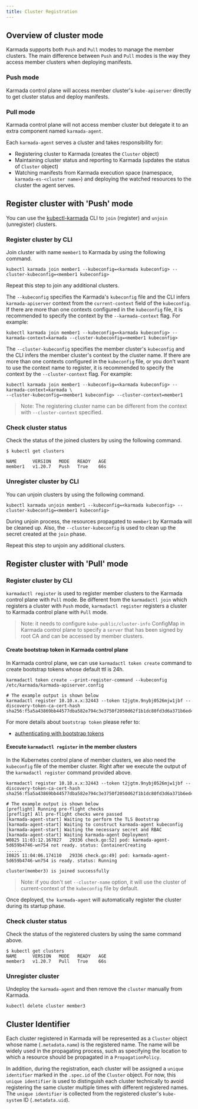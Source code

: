 ```yaml
---
title: Cluster Registration
---
```


## Overview of cluster mode

Karmada supports both `Push` and `Pull` modes to manage the member clusters.
The main difference between `Push` and `Pull` modes is the way they access member clusters when deploying manifests.

### Push mode
Karmada control plane will access member cluster's `kube-apiserver` directly to get cluster status and deploy manifests.

### Pull mode
Karmada control plane will not access member cluster but delegate it to an extra component named `karmada-agent`.

Each `karmada-agent` serves a cluster and takes responsibility for:
- Registering cluster to Karmada (creates the `Cluster` object)
- Maintaining cluster status and reporting to Karmada (updates the status of `Cluster` object)
- Watching manifests from Karmada execution space (namespace, `karmada-es-<cluster name>`) and deploying the watched resources to the cluster the agent serves.

## Register cluster with 'Push' mode

You can use the [kubectl-karmada](../../installation/install-cli-tools.md) CLI to `join` (register) and `unjoin` (unregister) clusters.

### Register cluster by CLI

Join cluster with name `member1` to Karmada by using the following command.
```
kubectl karmada join member1 --kubeconfig=<karmada kubeconfig> --cluster-kubeconfig=<member1 kubeconfig>
```
Repeat this step to join any additional clusters.

The `--kubeconfig` specifies the Karmada's `kubeconfig` file and the CLI infers `karmada-apiserver` context
from the `current-context` field of the `kubeconfig`. If there are more than one contexts configured in
the `kubeconfig` file, it is recommended to specify the context by the `--karmada-context` flag. For example:
```
kubectl karmada join member1 --kubeconfig=<karmada kubeconfig> --karmada-context=karmada --cluster-kubeconfig=<member1 kubeconfig>
```

The `--cluster-kubeconfig` specifies the member cluster's `kubeconfig` and the CLI infers the member cluster's context
by the cluster name. If there are more than one contexts configured in the `kubeconfig` file, or you don't want to use
the context name to register, it is recommended to specify the context by the `--cluster-context` flag. For example:

```
kubectl karmada join member1 --kubeconfig=<karmada kubeconfig> --karmada-context=karmada \
--cluster-kubeconfig=<member1 kubeconfig> --cluster-context=member1
```
> Note: The registering cluster name can be different from the context with `--cluster-context` specified.

### Check cluster status

Check the status of the joined clusters by using the following command.
```
$ kubectl get clusters

NAME      VERSION   MODE   READY   AGE
member1   v1.20.7   Push   True    66s
```
### Unregister cluster by CLI

You can unjoin clusters by using the following command.
```
kubectl karmada unjoin member1 --kubeconfig=<karmada kubeconfig> --cluster-kubeconfig=<member1 kubeconfig>
```
During unjoin process, the resources propagated to `member1` by Karmada will be cleaned up.
Also, the `--cluster-kubeconfig` is used to clean up the secret created at the `join` phase.

Repeat this step to unjoin any additional clusters.

## Register cluster with 'Pull' mode

### Register cluster by CLI

`karmadactl register` is used to register member clusters to the Karmada control plane with `Pull` mode. 
Be different from the `karmadactl join` which registers a cluster with `Push` mode, `karmadactl register` registers a cluster to Karmada control plane with `Pull` mode.

> Note: it needs to configure `kube-public/cluster-info` ConfigMap in Karmada control plane to specify a `server` that has been signed by root CA and can be accessed by member clusters.

#### Create bootstrap token in Karmada control plane

In Karmada control plane, we can use `karmadactl token create` command to create bootstrap tokens whose default ttl is 24h.

```
karmadactl token create --print-register-command --kubeconfig /etc/karmada/karmada-apiserver.config
```

```
# The example output is shown below
karmadactl register 10.10.x.x:32443 --token t2jgtm.9nybj0526mjw1jbf --discovery-token-ca-cert-hash sha256:f5a5a43869bb44577dba582e794c3e3750f2050d62f1b1dc80fd3d6a371b6ed4
```

For more details about `bootstrap token` please refer to:
- [authenticating with bootstrap tokens](https://kubernetes.io/docs/reference/access-authn-authz/bootstrap-tokens/)

#### Execute `karmadactl register` in the member clusters

In the Kubernetes control plane of member clusters, we also need the `kubeconfig` file of the member cluster. Right after we execute the output of the `karmadactl register` command provided above.

```
karmadactl register 10.10.x.x:32443 --token t2jgtm.9nybj0526mjw1jbf --discovery-token-ca-cert-hash sha256:f5a5a43869bb44577dba582e794c3e3750f2050d62f1b1dc80fd3d6a371b6ed4
```

```
# The example output is shown below
[preflight] Running pre-flight checks
[prefligt] All pre-flight checks were passed
[karmada-agent-start] Waiting to perform the TLS Bootstrap
[karmada-agent-start] Waiting to construct karmada-agent kubeconfig
[karmada-agent-start] Waiting the necessary secret and RBAC
[karmada-agent-start] Waiting karmada-agent Deployment
W0825 11:03:12.167027   29336 check.go:52] pod: karmada-agent-5d659b4746-wn754 not ready. status: ContainerCreating
......
I0825 11:04:06.174110   29336 check.go:49] pod: karmada-agent-5d659b4746-wn754 is ready. status: Running

cluster(member3) is joined successfully
```

> Note: if you don't set `--cluster-name` option, it will use the cluster of current-context of the `kubeconfig` file by default.


Once deployed, `the karmada-agent` will automatically register the cluster during its startup phase.

### Check cluster status

Check the status of the registered clusters by using the same command above.
```
$ kubectl get clusters
NAME      VERSION   MODE   READY   AGE
member3   v1.20.7   Pull   True    66s
```
### Unregister cluster

Undeploy the `karmada-agent` and then remove the `cluster` manually from Karmada.
```
kubectl delete cluster member3
```

## Cluster Identifier

Each cluster registered in Karmada will be represented as a `Cluster` object whose name (`.metadata.name`) is the registered name. The name will be widely used in the propagating process, such as specifying the location to which a resource should be propagated in a `PropagationPolicy`.

In addition, during the registration, each cluster will be assigned a `unique identifier` marked in the `.spec.id` of the `Cluster` object. For now, this `unique identifier` is used to distinguish each cluster technically to avoid registering the same cluster multiple times with different registered names. The `unique identifier` is collected from the registered cluster's `kube-system` ID (`.metadata.uid`).
